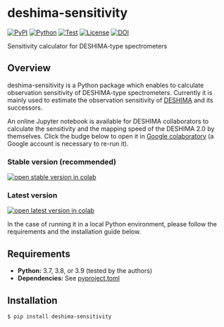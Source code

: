 # deshima-sensitivity

[![PyPI](https://img.shields.io/pypi/v/deshima-sensitivity.svg?label=PyPI&style=flat-square)](https://pypi.org/pypi/deshima-sensitivity/)
[![Python](https://img.shields.io/pypi/pyversions/deshima-sensitivity.svg?label=Python&color=yellow&style=flat-square)](https://pypi.org/pypi/deshima-sensitivity/)
[![Test](https://img.shields.io/github/workflow/status/deshima-dev/deshima-sensitivity/Test?logo=github&label=Test&style=flat-square)](https://github.com/deshima-dev/deshima-sensitivity/actions)
[![License](https://img.shields.io/badge/license-MIT-blue.svg?label=License&style=flat-square)](LICENSE)
[![DOI](https://img.shields.io/badge/DOI-10.5281/zenodo.3966839-blue?style=flat-square)](https://doi.org/10.5281/zenodo.3966839)

Sensitivity calculator for DESHIMA-type spectrometers

## Overview

deshima-sensitivity is a Python package which enables to calculate observation sensitivity of DESHIMA-type spectrometers.
Currently it is mainly used to estimate the observation sensitivity of [DESHIMA](http://deshima.ewi.tudelft.nl) and its successors.

An online Jupyter notebook is available for DESHIMA collaborators to calculate the sensitivity and the mapping speed of the DESHIMA 2.0 by themselves.
Click the budge below to open it in [Google colaboratory](http://colab.research.google.com/) (a Google account is necessary to re-run it).

### Stable version (recommended)

[![open stable version in colab](https://colab.research.google.com/assets/colab-badge.svg)](https://colab.research.google.com/github/deshima-dev/deshima-sensitivity/blob/v0.3.1/sensitivity.ipynb)

### Latest version

[![open latest version in colab](https://colab.research.google.com/assets/colab-badge.svg)](https://colab.research.google.com/github/deshima-dev/deshima-sensitivity/blob/master/sensitivity.ipynb)

In the case of running it in a local Python environment, please follow the requirements and the installation guide below.

## Requirements

- **Python:** 3.7, 3.8, or 3.9 (tested by the authors)
- **Dependencies:** See [pyproject.toml](https://github.com/deshima-dev/deshima-sensitivity/blob/master/pyproject.toml)

## Installation

```shell
$ pip install deshima-sensitivity
```
